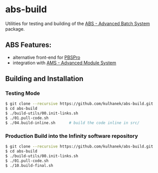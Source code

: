 # abs-build
Utilities for testing and building of the [ABS - Advanced Batch System](https://github.com/kulhanek/abs) package.

## ABS Features:
* alternative front-end for [PBSPro](http://pbspro.org/)
* integration with [AMS - Advanced Module System](https://github.com/kulhanek/ams)

## Building and Installation

### Testing Mode
```bash
$ git clone --recursive https://github.com/kulhanek/abs-build.git
$ cd abs-build
$ ./build-utils/00.init-links.sh
$ ./01.pull-code.sh
$ ./04.build-inline.sh      # build the code inline in src/
```

### Production Build into the Infinity software repository
```bash
$ git clone --recursive https://github.com/kulhanek/abs-build.git
$ cd abs-build
$ ./build-utils/00.init-links.sh
$ ./01.pull-code.sh
$ ./10.build-final.sh
```

